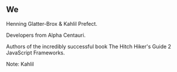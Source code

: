 ## We

Henning Glatter-Brox & Kahlil Prefect.

Developers from Alpha Centauri.

Authors of the incredibly successful book The Hitch Hiker's Guide 2 JavaScript Frameworks.

Note:
Kahlil
